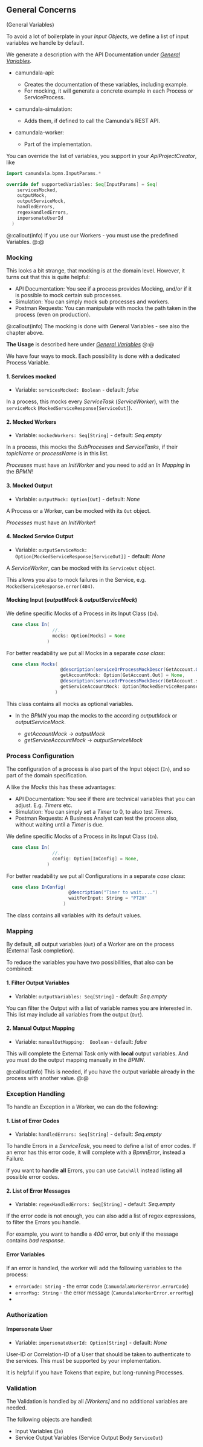 ## General Concerns
(General Variables)

To avoid a lot of boilerplate in your _Input Objects_, we define a list of input variables we handle by default.

We generate a description with the API Documentation under [_General Variables_](exampleApi/OpenApi.html).

- camundala-api:
    - Creates the documentation of these variables, including example.
    - For mocking, it will generate a concrete example in each Process or ServiceProcess.

- camundala-simulation:
    - Adds them, if defined to call the Camunda's REST API.

- camundala-worker:
    - Part of the implementation.

You can override the list of variables, you support in your _ApiProjectCreator_, like

```scala
import camundala.bpmn.InputParams.*

override def supportedVariables: Seq[InputParams] = Seq(
    servicesMocked,
    outputMock,
    outputServiceMock,
    handledErrors,
    regexHandledErrors,
    impersonateUserId
  )
```

@:callout(info)
If you use our Workers - you must use the predefined Variables.
@:@

### Mocking
This looks a bit strange, that mocking is at the domain level.
However, it turns out that this is quite helpful:

- API Documentation: You see if a process provides Mocking, and/or if it is possible to mock certain sub processes.
- Simulation: You can simply mock sub processes and workers.
- Postman Requests: You can manipulate with mocks the path taken in the process (even on production).

@:callout(info)
The mocking is done with General Variables - see also the chapter above.

**The Usage** is described here under [_General Variables_](exampleApi/OpenApi.html)
@:@

We have four ways to mock. Each possibility is done with a dedicated Process Variable.

#### 1. Services mocked

- Variable: `servicesMocked: Boolean` - default: _false_

In a process, this mocks every _ServiceTask_ (_ServiceWorker_),
with the `serviceMock` (`MockedServiceResponse[ServiceOut]`).

#### 2. Mocked Workers

- Variable: `mockedWorkers: Seq[String]` - default: _Seq.empty_

In a process, this mocks the _SubProcesses_ and _ServiceTasks_,
if their _topicName_ or _processName_ is in this list.

_Processes_ must have an _InitWorker_ and you need to add an _In Mapping_ in the _BPMN_!

#### 3. Mocked Output

- Variable: `outputMock: Option[Out]` - default: _None_

A Process or a Worker, can be mocked with its `Out` object.

_Processes_ must have an _InitWorker_!

#### 4. Mocked Service Output

- Variable: `outputServiceMock: Option[MockedServiceResponse[ServiceOut]]` - default: _None_

A _ServiceWorker_, can be mocked with its `ServiceOut` object.

This allows you also to mock failures in the Service, e.g. `MockedServiceResponse.error(404)`.

#### Mocking Input (_outputMock_ & _outputServiceMock_)

We define specific Mocks of a Process in its Input Class (`In`).

```scala
  case class In(
                 //..
                 mocks: Option[Mocks] = None
               )
```
For better readability we put all Mocks in a separate _case class_:

```scala
  case class Mocks(
                    @description(serviceOrProcessMockDescr(GetAccount.Out()))
                    getAccountMock: Option[GetAccount.Out] = None,
                    @description(serviceOrProcessMockDescr(GetAccount.serviceMock))
                    getServiceAccountMock: Option[MockedServiceResponse[GetAccount.ServiceOut]] = None,
                  )
```
This class contains all mocks as optional variables.

- In the _BPMN_ you map the mocks to the according _outputMock_ or _outputServiceMock_.

    - _getAccountMock_ -> _outputMock_
    - _getServiceAccountMock_ -> _outputServiceMock_

### Process Configuration
The configuration of a process is also part of the Input object (`In`),
and so part of the domain specification.

A like the _Mocks_ this has these advantages:

- API Documentation: You see if there are technical variables that you can adjust. E.g. _Timers_ etc.
- Simulation: You can simply set a _Timer_ to 0, to also test _Timers_.
- Postman Requests: A Business Analyst can test the process also, without waiting until a _Timer_ is due.

We define specific Mocks of a Process in its Input Class (`In`).

```scala
  case class In(
                 //..
                 config: Option[InConfig] = None,
               )
```
For better readability we put all Configurations in a separate _case class_:

```scala
  case class InConfig(
                       @description("Timer to wait....")
                       waitForInput: String = "PT2H"
                     )
```

The class contains all variables with its default values.

### Mapping
By default, all output variables (`Out`) of a Worker are on the process (External Task completion).

To reduce the variables you have two possibilities, that also can be combined:

#### 1. Filter Output Variables

- Variable: `outputVariables: Seq[String]` - default: _Seq.empty_

You can filter the Output with a list of variable names you are interested in.
This list may include all variables from the output (`Out`).

#### 2. Manual Output Mapping

- Variable: `manualOutMapping:  Boolean` - default: _false_

This will complete the External Task only with **local** output variables.
And you must do the output mapping manually in the _BPMN_.


@:callout(info)
This is needed, if you have the output variable already in the process with another value.
@:@

### Exception Handling

To handle an Exception in a Worker, we can do the following:

#### 1. List of Error Codes

- Variable: `handledErrors: Seq[String]` - default: _Seq.empty_

To handle Errors in a _ServiceTask_, you need to define a list of error codes.
If an error has this error code, it will complete with a _BpmnError_, instead a Failure.

If you want to handle **all** Errors, you can use `CatchAll` instead listing all possible error codes.

#### 2. List of Error Messages

- Variable: `regexHandledErrors: Seq[String]` - default: _Seq.empty_

If the error code is not enough, you can also add a list of regex expressions, to filter the Errors you handle.

For example, you want to handle a _400_ error, but only if the message contains _bad response_.

#### Error Variables

If an error is handled, the worker will add the following variables to the process:

- `errorCode: String` - the error code (`CamundalaWorkerError.errorCode`)
- `errorMsg: String` - the error message (`CamundalaWorkerError.errorMsg`)
- 
### Authorization

#### Impersonate User

- Variable: `impersonateUserId: Option[String]` - default: _None_

User-ID or Correlation-ID of a User that should be taken to authenticate to the services.
This must be supported by your implementation.

It is helpful if you have Tokens that expire, but long-running Processes.

### Validation

The Validation is handled by all _[Workers]_ and no additional variables are needed.

The following objects are handled:
- Input Variables (`In`)
- Service Output Variables (Service Output Body `ServiceOut`)
